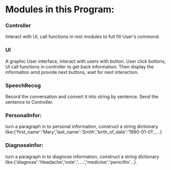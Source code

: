 # Modules in this Program:
### Controller
Interact with UI, call functions in rest modules to full fill User's commond.

### UI
A graphic User interface, interact with users with button. User click bottons, UI call functions in controller to get back information. Then display the information amd provide next buttons, wait for next interaction.

### SpeechRecog
Record the conversation and convert it into string by sentence. Send the sentence to Controller.

### PersonalInfor:
turn a paragraph in to personal information, construct a string dictionary like:{'first_name':'Mary','last_name':'Smith','birth_of_date':'1990-01-01',....}

### DiagnoseInfor:
turn a paragraph in to diagnose information, construct a string dictionary like:{'diagnose':'Headache','note':'.....','medicine':'penicillin'...}.

